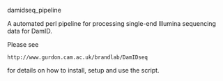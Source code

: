 damidseq_pipeline

A automated perl pipeline for processing single-end Illumina sequencing data for DamID.

Please see

	http://www.gurdon.cam.ac.uk/brandlab/DamIDseq

for details on how to install, setup and use the script.
